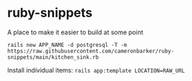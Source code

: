 # ruby-snippets
A place to make it easier to build at some point


`rails new APP_NAME -d postgresql -T -m https://raw.githubusercontent.com/cameronbarker/ruby-snippets/main/kitchen_sink.rb`

Install individual items:
`rails app:template LOCATION=RAW_URL`
